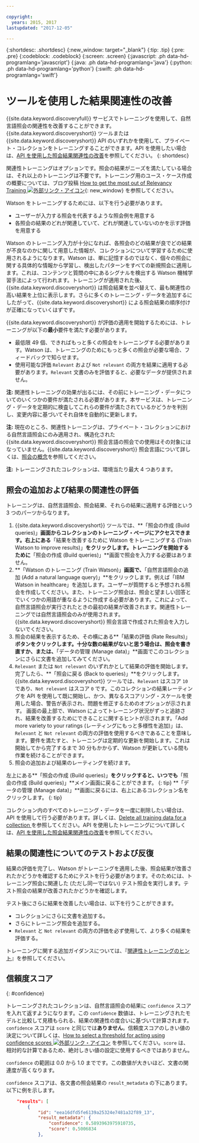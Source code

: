 ```yaml
---

copyright:
  years: 2015, 2017
lastupdated: "2017-12-05"

---
```


{:shortdesc: .shortdesc}
{:new_window: target="_blank"}
{:tip: .tip}
{:pre: .pre}
{:codeblock: .codeblock}
{:screen: .screen}
{:javascript: .ph data-hd-programlang='javascript'}
{:java: .ph data-hd-programlang='java'}
{:python: .ph data-hd-programlang='python'}
{:swift: .ph data-hd-programlang='swift'}

# ツールを使用した結果関連性の改善

{{site.data.keyword.discoveryfull}} サービスでトレーニングを使用して、自然言語照会の関連性を改善することができます。{{site.data.keyword.discoveryshort}} ツールまたは {{site.data.keyword.discoveryshort}} API のいずれかを使用して、プライベート・コレクションをトレーニングすることができます。API を使用したい場合は、[API を使用した照会結果関連性の改善](/docs/services/discovery/train.html)を参照してください。
{: shortdesc}

関連性トレーニングはオプションです。照会の結果がニーズを満たしている場合は、それ以上のトレーニングは不要です。トレーニング用のユース・ケース作成の概要については、ブログ投稿 [How to get the most out of Relevancy Training ![外部リンク・アイコン](../../icons/launch-glyph.svg "外部リンク・アイコン")](https://developer.ibm.com/dwblog/2017/get-relevancy-training/){: new_window} を参照してください。

Watson をトレーニングするためには、以下を行う必要があります。

  -   ユーザーが入力する照会を代表するような照会例を用意する
  -   各照会の結果のどれが関連していて、どれが関連していないのかを示す評価を用意する

Watson のトレーニング入力が十分になれば、各照会のどの結果が良でどの結果が不良なのかに関して用意した情報が、コレクションについて学習するために使用されるようになります。Watson は、単に記憶するのではなく、個々の照会に関する具体的な情報から学習し、検出したパターンをすべての新規照会に適用します。これは、コンテンツと質問の中にあるシグナルを検出する Watson 機械学習手法によって行われます。トレーニングが適用された後、{{site.data.keyword.discoveryshort}} は照会結果を並べ替えて、最も関連性の高い結果を上位に表示します。さらに多くのトレーニング・データを追加するにしたがって、{{site.data.keyword.discoveryshort}} による照会結果の順序付けが正確になっていくはずです。

{{site.data.keyword.discoveryshort}} が評価の適用を開始するためには、トレーニングが以下の**最小**要件を満たす必要があります。

  - 最低限 49 個、できればもっと多くの照会をトレーニングする必要があります。Watson は、トレーニングのためにもっと多くの照会が必要な場合、フィードバックで知らせます。
  - 使用可能な評価 `Relevant` および `Not relevant` の両方を結果に適用する必要があります。`Relevant` 文書のみを評価すると、必要なデータが提供されません。

**注:** 関連性トレーニングの効果が出るには、その前にトレーニング・データについてのいくつかの要件が満たされる必要があります。本サービスは、トレーニング・データを定期的に検査してこれらの要件が満たされているかどうかを判別し、変更内容に基づいてそれ自体を自動的に更新します。

**注:** 現在のところ、関連性トレーニングは、プライベート・コレクションにおける自然言語照会にのみ適用され、構造化された {{site.data.keyword.discoveryshort}} 照会言語の照会での使用はその対象にはなっていません。{{site.data.keyword.discoveryshort}} 照会言語について詳しくは、[照会の概念](/docs/services/discovery/using.html)を参照してください。

**注:** トレーニングされたコレクションは、環境当たり最大 4 つあります。  

## 照会の追加および結果の関連性の評価

トレーニングは、自然言語照会、照会結果、それらの結果に適用する評価という 3 つのパーツからなります。

1.  {{site.data.keyword.discoveryshort}} ツールでは、**「照会の作成 (Build queries)」**画面からコレクションのトレーニング・ページにアクセスできます。右上にある**「結果を改善するために Watson をトレーニングする (Train Watson to improve results)」**をクリックします。トレーニングを開始するために**「照会の作成 (Build queries)」**画面で照会を入力する必要はありません。
1.  **「Watson のトレーニング (Train Watson)」**画面で、**「自然言語照会の追加 (Add a natural language query)」**をクリックします。例えば「IBM Watson in healthcare」を追加します。ユーザーが質問すると予想される照会を作成してください。また、トレーニング照会は、照会と望ましい回答とでいくつかの用語が重なるように作成する必要があります。これによって、自然言語照会が実行されたときの最初の結果が改善されます。関連性トレーニングでは自然言語照会のみが使用されます。{{site.data.keyword.discoveryshort}} 照会言語で作成された照会を入力しないでください。
1.  照会の結果を表示するため、その横にある**「結果の評価 (Rate Results)」**ボタンをクリックします。十分な数の結果がないと思う場合は、照会を書き直すか、または、**「データの管理 (Manage data)」**画面でこのコレクションにさらに文書を追加してみてください。
1.  `Relevant` または `Not relevant` のいずれかとして結果の評価を開始します。完了したら、**「照会に戻る (Back to queries)」**をクリックします。{{site.data.keyword.discoveryshort}} ツールでは、`Relevant` はスコア `10` であり、`Not relevant` はスコア `0` です。このコレクションの結果レーティングを API を使用して既に開始し、かつ、異なるスコアリング・スケールを使用した場合、警告が表示され、問題を修正するためのオプションが示されます。
    画面の最上部で、Watson によってトレーニング状況がずっと追跡され、結果を改善するためにできることに関するヒントが示されます。「Add more variety to your ratings (レーティングにもっと多様性を追加)」は、`Relevant` と `Not relevant` の両方の評価を使用するべきであることを意味します。要件を満たすと、トレーニングは定期的な更新を開始します。これは開始してから完了するまで 30 分もかからず、Watson が更新している間も作業を続けることができます。
1.  照会の追加および結果のレーティングを続けます。

左上にある**「照会の作成 (Build queries)」**をクリックすると、いつでも**「照会の作成 (Build queries)」**メイン画面に戻ることができます。
{: tip}
**「データの管理 (Manage data)」**画面に戻るには、右上にあるコレクション名をクリックします。
{: tip}

コレクション内のすべてのトレーニング・データを一度に削除したい場合は、API を使用して行う必要があります。詳しくは、[Delete all training data for a collection ](http://www.ibm.com/watson/developercloud/discovery/api/v1/#delete-all-training-data)を参照してください。API を使用したトレーニングについて詳しくは、[API を使用した照会結果関連性の改善](/docs/services/discovery/train.html)を参照してください。

## 結果の関連性についてのテストおよび反復

結果の評価を完了し、Watson がトレーニングを適用した後、照会結果が改善されたかどうかを確認するためにテストを行う必要があります。そのためには、トレーニング照会に関連した (ただし同一ではない) テスト照会を実行します。テスト照会の結果が改善されたかどうかを確認します。

テスト後にさらに結果を改善したい場合は、以下を行うことができます。
- コレクションにさらに文書を追加する。
- さらにトレーニング照会を追加する。
- `Relevant` と `Not relevant` の両方の評価を必ず使用して、より多くの結果を評価する。

トレーニングに関する追加ガイダンスについては、『[関連性トレーニングのヒント](/docs/services/discovery/train-tips.html#relevancy-tips)』を参照してください。

## 信頼度スコア
{: #confidence}

トレーニングされたコレクションは、自然言語照会の結果に `confidence` スコアを入れて返すようになります。この `confidence` 数値は、トレーニングされたモデルと比較して見積もられる、結果の関連性の度合いに基づいて計算されます。`confidence` スコアは `score` と同じでは**ありません**。信頼度スコアのしきい値の決定について詳しくは、[How to select a threshold for acting using confidence scores ![外部リンク・アイコン](../../icons/launch-glyph.svg "外部リンク・アイコン")](https://developer.ibm.com/watson/blog/2016/06/23/how-to-select-a-threshold-for-acting-using-confidence-scores/) を参照してください。`score` は、相対的な計算であるため、絶対しきい値の設定に使用するべきではありません。

`confidence` の範囲は 0.0 から 1.0 までです。この数値が大きいほど、文書の関連度が高くなります。

`confidence` スコアは、各文書の照会結果の `result_metadata` の下にあります。以下に例を示します。

```json
    "results": [
        {
            "id": "eea16dfd5fe6139a25324e7481a32f89_13",
            "result_metadata": {
                "confidence": 0.5893963975910735,
                "score": 0.5006834
            },
```
